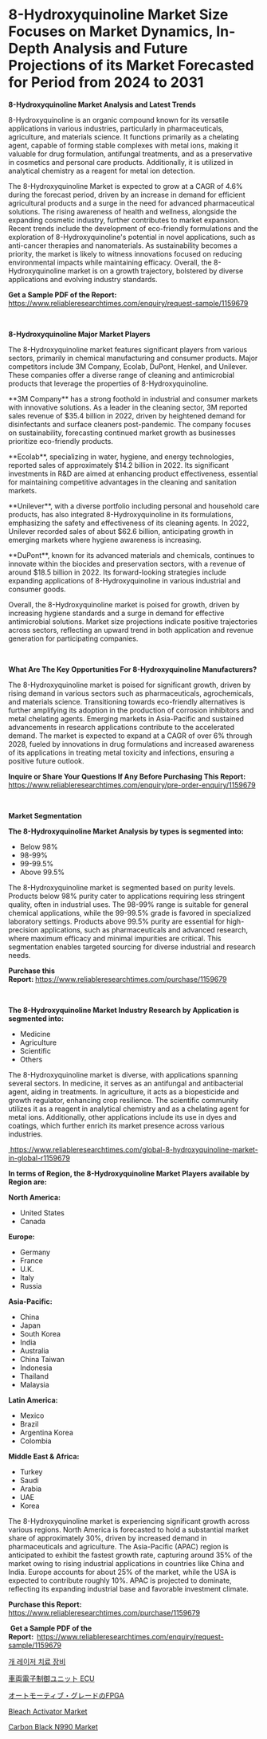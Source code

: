 <p><h1>8-Hydroxyquinoline Market Size Focuses on Market Dynamics, In-Depth Analysis and Future Projections of its Market Forecasted for Period from 2024 to 2031</h1></p><p><strong>8-Hydroxyquinoline Market Analysis and Latest Trends</strong></p>
<p><p>8-Hydroxyquinoline is an organic compound known for its versatile applications in various industries, particularly in pharmaceuticals, agriculture, and materials science. It functions primarily as a chelating agent, capable of forming stable complexes with metal ions, making it valuable for drug formulation, antifungal treatments, and as a preservative in cosmetics and personal care products. Additionally, it is utilized in analytical chemistry as a reagent for metal ion detection.</p><p>The 8-Hydroxyquinoline Market is expected to grow at a CAGR of 4.6% during the forecast period, driven by an increase in demand for efficient agricultural products and a surge in the need for advanced pharmaceutical solutions. The rising awareness of health and wellness, alongside the expanding cosmetic industry, further contributes to market expansion. Recent trends include the development of eco-friendly formulations and the exploration of 8-Hydroxyquinoline's potential in novel applications, such as anti-cancer therapies and nanomaterials. As sustainability becomes a priority, the market is likely to witness innovations focused on reducing environmental impacts while maintaining efficacy. Overall, the 8-Hydroxyquinoline market is on a growth trajectory, bolstered by diverse applications and evolving industry standards.</p></p>
<p><strong>Get a Sample PDF of the Report:&nbsp;</strong> <a href="https://www.reliableresearchtimes.com/enquiry/request-sample/1159679">https://www.reliableresearchtimes.com/enquiry/request-sample/1159679</a></p>
<p>&nbsp;</p>
<p><strong>8-Hydroxyquinoline Major Market Players</strong></p>
<p><p>The 8-Hydroxyquinoline market features significant players from various sectors, primarily in chemical manufacturing and consumer products. Major competitors include 3M Company, Ecolab, DuPont, Henkel, and Unilever. These companies offer a diverse range of cleaning and antimicrobial products that leverage the properties of 8-Hydroxyquinoline.</p><p>**3M Company** has a strong foothold in industrial and consumer markets with innovative solutions. As a leader in the cleaning sector, 3M reported sales revenue of $35.4 billion in 2022, driven by heightened demand for disinfectants and surface cleaners post-pandemic. The company focuses on sustainability, forecasting continued market growth as businesses prioritize eco-friendly products.</p><p>**Ecolab**, specializing in water, hygiene, and energy technologies, reported sales of approximately $14.2 billion in 2022. Its significant investments in R&D are aimed at enhancing product effectiveness, essential for maintaining competitive advantages in the cleaning and sanitation markets.</p><p>**Unilever**, with a diverse portfolio including personal and household care products, has also integrated 8-Hydroxyquinoline in its formulations, emphasizing the safety and effectiveness of its cleaning agents. In 2022, Unilever recorded sales of about $62.6 billion, anticipating growth in emerging markets where hygiene awareness is increasing.</p><p>**DuPont**, known for its advanced materials and chemicals, continues to innovate within the biocides and preservation sectors, with a revenue of around $18.5 billion in 2022. Its forward-looking strategies include expanding applications of 8-Hydroxyquinoline in various industrial and consumer goods.</p><p>Overall, the 8-Hydroxyquinoline market is poised for growth, driven by increasing hygiene standards and a surge in demand for effective antimicrobial solutions. Market size projections indicate positive trajectories across sectors, reflecting an upward trend in both application and revenue generation for participating companies.</p></p>
<p>&nbsp;</p>
<p><strong>What Are The Key Opportunities For 8-Hydroxyquinoline Manufacturers?</strong></p>
<p><p>The 8-Hydroxyquinoline market is poised for significant growth, driven by rising demand in various sectors such as pharmaceuticals, agrochemicals, and materials science. Transitioning towards eco-friendly alternatives is further amplifying its adoption in the production of corrosion inhibitors and metal chelating agents. Emerging markets in Asia-Pacific and sustained advancements in research applications contribute to the accelerated demand. The market is expected to expand at a CAGR of over 6% through 2028, fueled by innovations in drug formulations and increased awareness of its applications in treating metal toxicity and infections, ensuring a positive future outlook.</p></p>
<p><strong>Inquire or Share Your Questions If Any Before Purchasing This Report:</strong> <a href="https://www.reliableresearchtimes.com/enquiry/pre-order-enquiry/1159679">https://www.reliableresearchtimes.com/enquiry/pre-order-enquiry/1159679</a></p>
<p>&nbsp;</p>
<p><strong>Market Segmentation</strong></p>
<p><strong>The 8-Hydroxyquinoline Market Analysis by types is segmented into:</strong></p>
<p><ul><li>Below 98%</li><li>98-99%</li><li>99-99.5%</li><li>Above 99.5%</li></ul></p>
<p><p>The 8-Hydroxyquinoline market is segmented based on purity levels. Products below 98% purity cater to applications requiring less stringent quality, often in industrial uses. The 98-99% range is suitable for general chemical applications, while the 99-99.5% grade is favored in specialized laboratory settings. Products above 99.5% purity are essential for high-precision applications, such as pharmaceuticals and advanced research, where maximum efficacy and minimal impurities are critical. This segmentation enables targeted sourcing for diverse industrial and research needs.</p></p>
<p><strong>Purchase this Report:&nbsp;</strong><a href="https://www.reliableresearchtimes.com/purchase/1159679">https://www.reliableresearchtimes.com/purchase/1159679</a></p>
<p>&nbsp;</p>
<p><strong>The 8-Hydroxyquinoline Market Industry Research by Application is segmented into:</strong></p>
<p><ul><li>Medicine</li><li>Agriculture</li><li>Scientific</li><li>Others</li></ul></p>
<p><p>The 8-Hydroxyquinoline market is diverse, with applications spanning several sectors. In medicine, it serves as an antifungal and antibacterial agent, aiding in treatments. In agriculture, it acts as a biopesticide and growth regulator, enhancing crop resilience. The scientific community utilizes it as a reagent in analytical chemistry and as a chelating agent for metal ions. Additionally, other applications include its use in dyes and coatings, which further enrich its market presence across various industries.</p></p>
<p><a href="https://www.reliableresearchtimes.com/global-8-hydroxyquinoline-market-in-global-r1159679">&nbsp;https://www.reliableresearchtimes.com/global-8-hydroxyquinoline-market-in-global-r1159679</a></p>
<p><strong>In terms of Region, the 8-Hydroxyquinoline Market Players available by Region are:</strong></p>
<p>
    <p> <strong> North America: </strong>
        <ul>
            <li>United States</li>
            <li>Canada</li>
        </ul>
        </p> 
    <p> <strong> Europe: </strong>
        <ul>
            <li>Germany</li>
            <li>France</li>
            <li>U.K.</li>
            <li>Italy</li>
            <li>Russia</li>
        </ul>
        </p> 
    <p> <strong> Asia-Pacific: </strong>
        <ul>
            <li>China</li>
            <li>Japan</li>
            <li>South Korea</li>
            <li>India</li>
            <li>Australia</li>
            <li>China Taiwan</li>
            <li>Indonesia</li>
            <li>Thailand</li>
            <li>Malaysia</li>
        </ul>
        </p> 
    <p> <strong> Latin America: </strong>
        <ul>
            <li>Mexico</li>
            <li>Brazil</li>
            <li>Argentina Korea</li>
            <li>Colombia</li>
        </ul>
        </p> 
    <p> <strong> Middle East & Africa: </strong>
        <ul>
            <li>Turkey</li>
            <li>Saudi</li>
            <li>Arabia</li>
            <li>UAE</li>
            <li>Korea</li>
        </ul>
    </p>
    </p>
<p><p>The 8-Hydroxyquinoline market is experiencing significant growth across various regions. North America is forecasted to hold a substantial market share of approximately 30%, driven by increased demand in pharmaceuticals and agriculture. The Asia-Pacific (APAC) region is anticipated to exhibit the fastest growth rate, capturing around 35% of the market owing to rising industrial applications in countries like China and India. Europe accounts for about 25% of the market, while the USA is expected to contribute roughly 10%. APAC is projected to dominate, reflecting its expanding industrial base and favorable investment climate.</p></p>
<p><strong>Purchase this Report: </strong><a href="https://www.reliableresearchtimes.com/purchase/1159679">https://www.reliableresearchtimes.com/purchase/1159679</a></p>
<p>&nbsp;<strong>Get a Sample PDF of the Report:&nbsp;&nbsp;</strong><a href="https://www.reliableresearchtimes.com/enquiry/request-sample/1159679">https://www.reliableresearchtimes.com/enquiry/request-sample/1159679</a></p>
<p><strong></strong></p>
<p><p><a href="https://medium.com/@louisbates1969/dog-laser-therapy-equipment-market-%EC%9D%98-%EA%B8%80%EB%A1%9C%EB%B2%8C-%EC%8B%9C%EC%9E%A5-%EA%B0%9C%EC%9A%94%EB%8A%94-%EC%A0%84-%EC%84%B8%EA%B3%84-%EB%B0%8F-%EC%A3%BC%EC%9A%94-%EC%8B%9C%EC%9E%A5%EC%9D%98-%EC%82%B0%EC%97%85%EC%97%90-%EC%98%81%ED%96%A5%EC%9D%84-%EB%AF%B8%EC%B9%98%EB%8A%94-%EC%A3%BC%EC%9A%94-%ED%8A%B8%EB%A0%8C%EB%93%9C%EC%97%90-%EB%8C%80%ED%95%9C-%EB%8F%85%ED%8A%B9%ED%95%9C-%EA%B4%80%EC%A0%90%EC%9D%84-ab57b8894a11">개 레이저 치료 장비</a></p><p><a href="https://medium.com/@alexxis.gm/vehicle-electronic-control-units-ecu-7d35c5c95f41">車両電子制御ユニット ECU</a></p><p><a href="https://medium.com/@ryanmarc1930/automotive-grade-fpgas-market-%E3%81%AE%E3%82%B0%E3%83%AD%E3%83%BC%E3%83%90%E3%83%AB%E5%B8%82%E5%A0%B4%E6%A6%82%E8%A6%81%E3%81%AF-%E4%B8%96%E7%95%8C%E3%81%8A%E3%82%88%E3%81%B3%E4%B8%BB%E8%A6%81%E5%B8%82%E5%A0%B4%E3%81%AB%E3%81%8A%E3%81%91%E3%82%8B%E6%A5%AD%E7%95%8C%E3%81%AB%E5%BD%B1%E9%9F%BF%E3%82%92%E4%B8%8E%E3%81%88%E3%82%8B%E4%B8%BB%E8%A6%81%E3%81%AA%E3%83%88%E3%83%AC%E3%83%B3%E3%83%89%E3%81%AB%E3%81%A4%E3%81%84%E3%81%A6-%E7%8B%AC%E8%87%AA%E3%81%AE%E8%A6%96%E7%82%B9%E3%82%92%E6%8F%90%E4%BE%9B%E3%81%97%E3%81%BE%E3%81%99-af602d2208d8">オートモーティブ・グレードのFPGA</a></p><p><a href="https://www.linkedin.com/pulse/driving-factors-behind-bleach-activator-market-trends-applications-rrdvf?trackingId=6%2Bt2HRfdQTiHU4VEk5VcOw%3D%3D">Bleach Activator Market</a></p><p><a href="https://issuu.com/reportprime-2/docs/carbon-black-n990-market-size-2030._1753be5addce68">Carbon Black N990 Market</a></p></p>